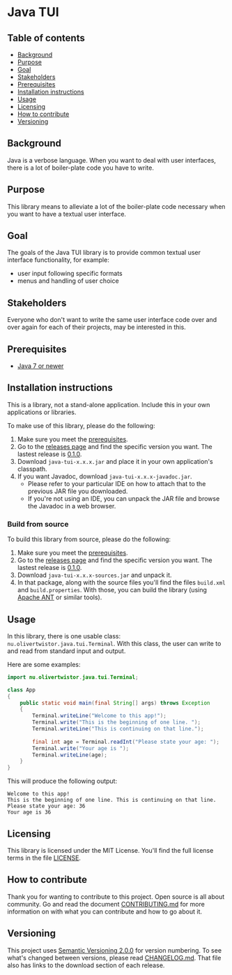 # Java TUI

## Table of contents
* [Background](#background)
* [Purpose](#purpose)
* [Goal](#goal)
* [Stakeholders](#stakeholders)
* [Prerequisites][1]
* [Installation instructions](#installation-instructions)
* [Usage](#usage)
* [Licensing](#licensing)
* [How to contribute](#how-to-contribute)
* [Versioning](#versioning)

## Background
Java is a verbose language. When you want to deal with user interfaces, there 
is a lot of boiler-plate code you have to write.

## Purpose
This library means to alleviate a lot of the boiler-plate code necessary when 
you want to have a textual user interface.

## Goal
The goals of the Java TUI library is to provide common textual user interface 
functionality, for example:
* user input following specific formats
* menus and handling of user choice

## Stakeholders
Everyone who don't want to write the same user interface code over and over 
again for each of their projects, may be interested in this. 

## Prerequisites
* [Java 7 or newer][2]

## Installation instructions
This is a library, not a stand-alone application. Include this in your own 
applications or libraries. 

To make use of this library, please do the following:
1. Make sure you meet the [prerequisites][1]. 
1. Go to the [releases page][4] and find the specific version you want. The 
lastest release is [0.1.0][5].
1. Download `java-tui-x.x.x.jar` and place it in your own application's 
classpath.
1. If you want Javadoc, download `java-tui-x.x.x-javadoc.jar`.
    * Please refer to your particular IDE on how to attach that to the previous 
    JAR file you downloaded.
    * If you're not using an IDE, you can unpack the JAR file and browse the 
    Javadoc in a web browser.
    
### Build from source
To build this library from source, please do the following:
1. Make sure you meet the [prerequisites][1]. 
1. Go to the [releases page][4] and find the specific version you want. The 
lastest release is [0.1.0][5].
1. Download `java-tui-x.x.x-sources.jar` and unpack it.
1. In that package, along with the source files you'll find the files 
`build.xml` and `build.properties`. With those, you can build the library 
(using [Apache ANT][6] or similar tools).

## Usage
In this library, there is one usable class: 
`nu.olivertwistor.java.tui.Terminal`. With this class, the user can write to 
and read from standard input and output.

Here are some examples:

```java
import nu.olivertwistor.java.tui.Terminal;

class App
{
    public static void main(final String[] args) throws Exception
    {
        Terminal.writeLine("Welcome to this app!");
        Terminal.write("This is the beginning of one line. ");
        Terminal.writeLine("This is continuing on that line.");
        
        final int age = Terminal.readInt("Please state your age: ");
        Terminal.write("Your age is ");
        Terminal.writeLine(age);
    }
}
``` 

This will produce the following output:

```
Welcome to this app!
This is the beginning of one line. This is continuing on that line.
Please state your age: 36
Your age is 36
```

## Licensing
This library is licensed under the MIT License. You'll find the full license 
terms in the file [LICENSE][3].

## How to contribute
Thank you for wanting to contribute to this project. Open source is all about 
community. Go and read the document [CONTRIBUTING.md][12] for more information 
on with what you can contribute and how to go about it.

## Versioning
This project uses [Semantic Versioning 2.0.0][13] for version numbering. To see 
what's changed between versions, please read [CHANGELOG.md][14]. That file also 
has links to the download section of each release.


[1]: #prerequisites
[2]: https://java.com/download/
[3]: LICENSE
[4]: https://github.com/olivertwistor/java-tui/releases
[5]: https://github.com/olivertwistor/java-tui/releases/tag/v0.1.0
[6]: https://ant.apache.org/
[12]: CONTRIBUTING.md
[13]: http://semver.org/
[14]: CHANGELOG.md
